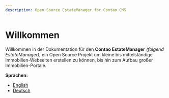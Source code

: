 ```yaml
---
description: Open Source EstateManager for Contao CMS
---
```


# Willkommen

Willkommen in der Dokumentation für den **Contao EstateManager** _\(folgend EstateManager\)_, ein Open Source Projekt um kleine bis mittelständige Immobilien-Webseiten erstellen zu können, bis hin zum Aufbau großer Immobilien-Portale.

**Sprachen:**

* [English](https://docs.contao-estatemanager.com/)
* [Deutsch](installation-konfiguration/installation.md)



